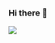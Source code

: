 ### Hi there 👋


  <img src="https://img.shields.io/badge/JavaScript-3178C6?style=flat-square&logo=JavaScript&logoColor=white"/>

<!--
배경이 더 큰 아이콘 스타일 - <img src="https://img.shields.io/badge/JavaScript-3178C6?style=for-the-badge&logo=JavaScript&logoColor=white"/>
**aajy/aajy** is a ✨ _special_ ✨ repository because its `README.md` (this file) appears on your GitHub profile.

Here are some ideas to get you started:

- 🔭 I’m currently working on ...
- 🌱 I’m currently learning ...
- 👯 I’m looking to collaborate on ...
- 🤔 I’m looking for help with ...
- 💬 Ask me about ...
- 📫 How to reach me: ...
- 😄 Pronouns: ...
- ⚡ Fun fact: ...
-->
